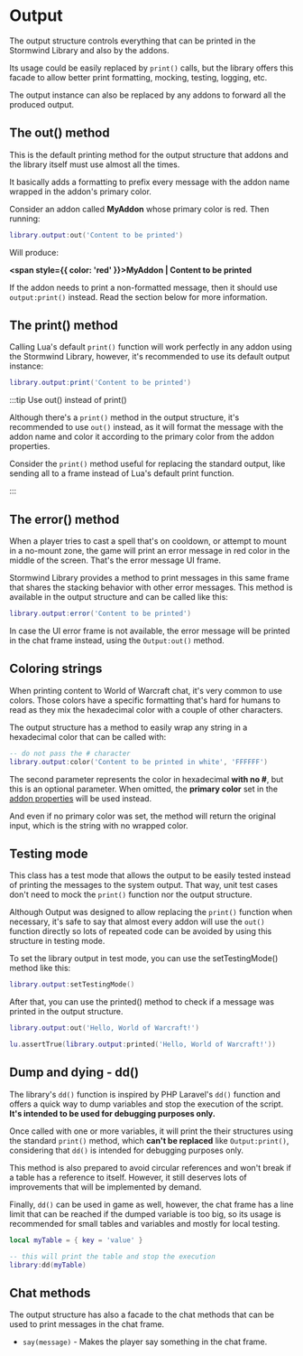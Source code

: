 # Output

The output structure controls everything that can be printed
in the Stormwind Library and also by the addons.

Its usage could be easily replaced by `print()` calls, but the
library offers this facade to allow better print formatting, mocking,
testing, logging, etc.

The output instance can also be replaced by any addons to forward
all the produced output.

## The out() method

This is the default printing method for the output structure that addons
and the library itself must use almost all the times.

It basically adds a formatting to prefix every message with the addon
name wrapped in the addon's primary color.

Consider an addon called **MyAddon** whose primary color is red. Then
running:

```lua
library.output:out('Content to be printed')
```

Will produce:

**<span style={{ color: 'red' }}>MyAddon |</span> Content to be printed**

If the addon needs to print a non-formatted message, then it should use
`output:print()` instead. Read the section below for more information.

## The print() method

Calling Lua's default `print()` function will work perfectly in any
addon using the Stormwind Library, however, it's recommended to use
its default output instance:

```lua
library.output:print('Content to be printed')
```

:::tip Use out() instead of print()

Although there's a `print()` method in the output structure, it's
recommended to use `out()` instead, as it will format the message with
the addon name and color it according to the primary color from the
addon properties.

Consider the `print()` method useful for replacing the standard output,
like sending all to a frame instead of Lua's default print function.

:::

## The error() method

When a player tries to cast a spell that's on cooldown, or attempt to mount
in a no-mount zone, the game will print an error message in red color in
the middle of the screen. That's the error message UI frame.

Stormwind Library provides a method to print messages in this same frame that
shares the stacking behavior with other error messages. This method is 
available in the output structure and can be called like this:

```lua
library.output:error('Content to be printed')
```

In case the UI error frame is not available, the error message will be printed
in the chat frame instead, using the `Output:out()` method.

## Coloring strings

When printing content to World of Warcraft chat, it's very common to
use colors. Those colors have a specific formatting that's hard for 
humans to read as they mix the hexadecimal color with a couple of other
characters.

The output structure has a method to easily wrap any string in a
hexadecimal color that can be called with:

```lua
-- do not pass the # character
library.output:color('Content to be printed in white', 'FFFFFF')
```

The second parameter represents the color in hexadecimal **with no #**,
but this is an optional parameter. When omitted, the **primary color** set
in the [addon properties](addon-properties#colors) will be used instead.

And even if no primary color was set, the method will return the original
input, which is the string with no wrapped color.

## Testing mode

This class has a test mode that allows the output to be easily tested
instead of printing the messages to the system output. That way, unit test
cases don't need to mock the `print()` function nor the output structure.

Although Output was designed to allow replacing the `print()` function
when necessary, it's safe to say that almost every addon will use the
`out()` function directly so lots of repeated code can be avoided by using 
this structure in testing mode.

To set the library output in test mode, you can use the setTestingMode()
method like this:

```lua
library.output:setTestingMode()
```

After that, you can use the printed() method to check if a message was
printed in the output structure.

```lua
library.output:out('Hello, World of Warcraft!')

lu.assertTrue(library.output:printed('Hello, World of Warcraft!'))
```

## Dump and dying - dd()

The library's `dd()` function is inspired by PHP Laravel's `dd()` function 
and offers a quick way to dump variables and stop the execution of the 
script. **It's intended to be used for debugging purposes only.**

Once called with one or more variables, it will print the their structures 
using the standard `print()` method, which **can't be replaced** like 
`Output:print()`, considering that `dd()` is intended for debugging 
purposes only.

This method is also prepared to avoid circular references and won't break if
a table has a reference to itself. However, it still deserves lots of 
improvements that will be implemented by demand.

Finally, `dd()` can be used in game as well, however, the chat frame has a
line limit that can be reached if the dumped variable is too big, so its usage
is recommended for small tables and variables and mostly for local testing.

```lua
local myTable = { key = 'value' }

-- this will print the table and stop the execution
library:dd(myTable)
```

## Chat methods

The output structure has also a facade to the chat methods that can be used
to print messages in the chat frame.

* `say(message)` - Makes the player say something in the chat frame.